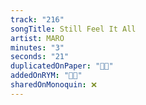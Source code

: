 ```yaml
---
track: "216"
songTitle: Still Feel It All
artist: MARO
minutes: "3"
seconds: "21"
duplicatedOnPaper: "👍🏻"
addedOnRYM: "👍🏻"
sharedOnMonoquin: ❌
---
```

